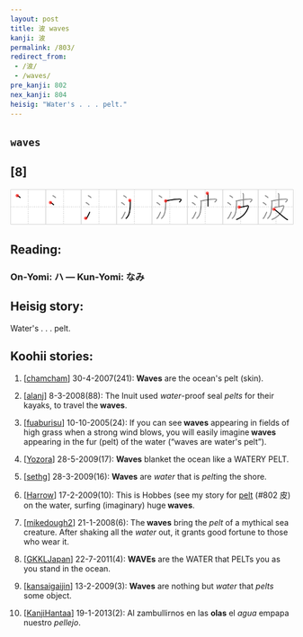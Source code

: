 ```yaml
---
layout: post
title: 波 waves
kanji: 波
permalink: /803/
redirect_from:
 - /波/
 - /waves/
pre_kanji: 802
nex_kanji: 804
heisig: "Water's . . . pelt."
---
```


## `waves`

## [8]

<div class="stroke"><img src="../images/E6B3A2.png" /></div>

## Reading:

### On-Yomi: ハ &mdash; Kun-Yomi: なみ

## Heisig story:

Water's . . . pelt.

## Koohii stories:

1) [<a href="http://kanji.koohii.com/profile/chamcham">chamcham</a>] 30-4-2007(241): <strong>Waves</strong> are the ocean&#039;s pelt (skin).

2) [<a href="http://kanji.koohii.com/profile/alanj">alanj</a>] 8-3-2008(88): The Inuit used <em>water</em>-proof seal <em>pelts</em> for their kayaks, to travel the<strong> waves</strong>.

3) [<a href="http://kanji.koohii.com/profile/fuaburisu">fuaburisu</a>] 10-10-2005(24): If you can see<strong> waves</strong> appearing in fields of high grass when a strong wind blows, you will easily imagine<strong> waves</strong> appearing in the fur (pelt) of the water (“waves are water&#039;s pelt”).

4) [<a href="http://kanji.koohii.com/profile/Yozora">Yozora</a>] 28-5-2009(17): <strong>Waves</strong> blanket the ocean like a WATERY PELT.

5) [<a href="http://kanji.koohii.com/profile/sethg">sethg</a>] 28-3-2009(16): <strong>Waves</strong> are <em>water</em> that is <em>pelt</em>ing the shore.

6) [<a href="http://kanji.koohii.com/profile/Harrow">Harrow</a>] 17-2-2009(10): This is Hobbes (see my story for <a href="../802">pelt</a> (#802 皮) on the water, surfing (imaginary) huge<strong> waves</strong>.

7) [<a href="http://kanji.koohii.com/profile/mikedough2">mikedough2</a>] 21-1-2008(6): The<strong> waves</strong> bring the <em>pelt</em> of a mythical sea creature. After shaking all the <em>water</em> out, it grants good fortune to those who wear it.

8) [<a href="http://kanji.koohii.com/profile/GKKLJapan">GKKLJapan</a>] 22-7-2011(4): <strong>WAVEs</strong> are the WATER that PELTs you as you stand in the ocean.

9) [<a href="http://kanji.koohii.com/profile/kansaigaijin">kansaigaijin</a>] 13-2-2009(3): <strong>Waves</strong> are nothing but <em>water</em> that <em>pelts</em> some object.

10) [<a href="http://kanji.koohii.com/profile/KanjiHantaa">KanjiHantaa</a>] 19-1-2013(2): Al zambullirnos en las <strong>olas</strong> el <em>agua</em> empapa nuestro <em>pellejo</em>.
